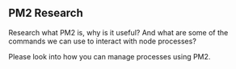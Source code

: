 ## PM2 Research 

Research what PM2 is, why is it useful? And what are some of the commands we can use to interact with node processes?

Please look into how you can manage processes using PM2.